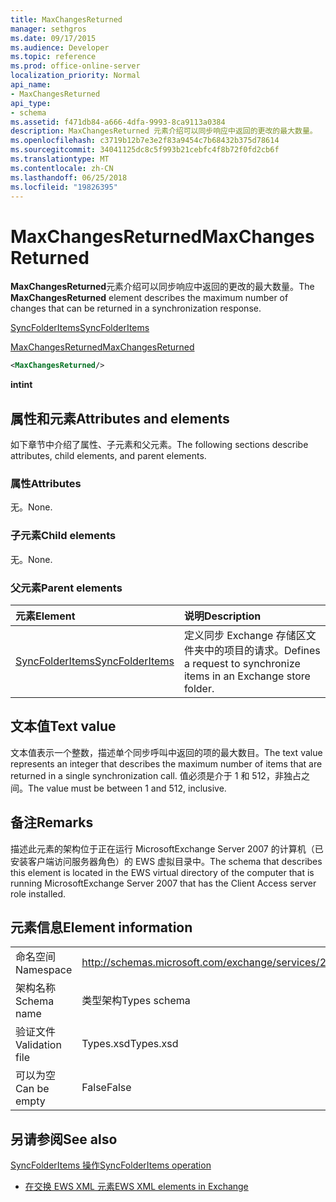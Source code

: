```yaml
---
title: MaxChangesReturned
manager: sethgros
ms.date: 09/17/2015
ms.audience: Developer
ms.topic: reference
ms.prod: office-online-server
localization_priority: Normal
api_name:
- MaxChangesReturned
api_type:
- schema
ms.assetid: f471db84-a666-4dfa-9993-8ca9113a0384
description: MaxChangesReturned 元素介绍可以同步响应中返回的更改的最大数量。
ms.openlocfilehash: c3719b12b7e3e2f83a9454c7b68432b375d78614
ms.sourcegitcommit: 34041125dc8c5f993b21cebfc4f8b72f0fd2cb6f
ms.translationtype: MT
ms.contentlocale: zh-CN
ms.lasthandoff: 06/25/2018
ms.locfileid: "19826395"
---
```

# <a name="maxchangesreturned"></a><span data-ttu-id="c2bf0-103">MaxChangesReturned</span><span class="sxs-lookup"><span data-stu-id="c2bf0-103">MaxChangesReturned</span></span>

<span data-ttu-id="c2bf0-104">**MaxChangesReturned**元素介绍可以同步响应中返回的更改的最大数量。</span><span class="sxs-lookup"><span data-stu-id="c2bf0-104">The **MaxChangesReturned** element describes the maximum number of changes that can be returned in a synchronization response.</span></span> 
  
[<span data-ttu-id="c2bf0-105">SyncFolderItems</span><span class="sxs-lookup"><span data-stu-id="c2bf0-105">SyncFolderItems</span></span>](syncfolderitems.md)
  
[<span data-ttu-id="c2bf0-106">MaxChangesReturned</span><span class="sxs-lookup"><span data-stu-id="c2bf0-106">MaxChangesReturned</span></span>](maxchangesreturned.md)
  
```xml
<MaxChangesReturned/>
```

 <span data-ttu-id="c2bf0-107">**int**</span><span class="sxs-lookup"><span data-stu-id="c2bf0-107">**int**</span></span>
## <a name="attributes-and-elements"></a><span data-ttu-id="c2bf0-108">属性和元素</span><span class="sxs-lookup"><span data-stu-id="c2bf0-108">Attributes and elements</span></span>

<span data-ttu-id="c2bf0-109">如下章节中介绍了属性、子元素和父元素。</span><span class="sxs-lookup"><span data-stu-id="c2bf0-109">The following sections describe attributes, child elements, and parent elements.</span></span>
  
### <a name="attributes"></a><span data-ttu-id="c2bf0-110">属性</span><span class="sxs-lookup"><span data-stu-id="c2bf0-110">Attributes</span></span>

<span data-ttu-id="c2bf0-111">无。</span><span class="sxs-lookup"><span data-stu-id="c2bf0-111">None.</span></span>
  
### <a name="child-elements"></a><span data-ttu-id="c2bf0-112">子元素</span><span class="sxs-lookup"><span data-stu-id="c2bf0-112">Child elements</span></span>

<span data-ttu-id="c2bf0-113">无。</span><span class="sxs-lookup"><span data-stu-id="c2bf0-113">None.</span></span>
  
### <a name="parent-elements"></a><span data-ttu-id="c2bf0-114">父元素</span><span class="sxs-lookup"><span data-stu-id="c2bf0-114">Parent elements</span></span>

|<span data-ttu-id="c2bf0-115">**元素**</span><span class="sxs-lookup"><span data-stu-id="c2bf0-115">**Element**</span></span>|<span data-ttu-id="c2bf0-116">**说明**</span><span class="sxs-lookup"><span data-stu-id="c2bf0-116">**Description**</span></span>|
|:-----|:-----|
|[<span data-ttu-id="c2bf0-117">SyncFolderItems</span><span class="sxs-lookup"><span data-stu-id="c2bf0-117">SyncFolderItems</span></span>](syncfolderitems.md) <br/> |<span data-ttu-id="c2bf0-118">定义同步 Exchange 存储区文件夹中的项目的请求。</span><span class="sxs-lookup"><span data-stu-id="c2bf0-118">Defines a request to synchronize items in an Exchange store folder.</span></span>  <br/> |
   
## <a name="text-value"></a><span data-ttu-id="c2bf0-119">文本值</span><span class="sxs-lookup"><span data-stu-id="c2bf0-119">Text value</span></span>

<span data-ttu-id="c2bf0-120">文本值表示一个整数，描述单个同步呼叫中返回的项的最大数目。</span><span class="sxs-lookup"><span data-stu-id="c2bf0-120">The text value represents an integer that describes the maximum number of items that are returned in a single synchronization call.</span></span> <span data-ttu-id="c2bf0-121">值必须是介于 1 和 512，非独占之间。</span><span class="sxs-lookup"><span data-stu-id="c2bf0-121">The value must be between 1 and 512, inclusive.</span></span>
  
## <a name="remarks"></a><span data-ttu-id="c2bf0-122">备注</span><span class="sxs-lookup"><span data-stu-id="c2bf0-122">Remarks</span></span>

<span data-ttu-id="c2bf0-123">描述此元素的架构位于正在运行 MicrosoftExchange Server 2007 的计算机（已安装客户端访问服务器角色）的 EWS 虚拟目录中。</span><span class="sxs-lookup"><span data-stu-id="c2bf0-123">The schema that describes this element is located in the EWS virtual directory of the computer that is running MicrosoftExchange Server 2007 that has the Client Access server role installed.</span></span>
  
## <a name="element-information"></a><span data-ttu-id="c2bf0-124">元素信息</span><span class="sxs-lookup"><span data-stu-id="c2bf0-124">Element information</span></span>

|||
|:-----|:-----|
|<span data-ttu-id="c2bf0-125">命名空间</span><span class="sxs-lookup"><span data-stu-id="c2bf0-125">Namespace</span></span>  <br/> |http://schemas.microsoft.com/exchange/services/2006/types  <br/> |
|<span data-ttu-id="c2bf0-126">架构名称</span><span class="sxs-lookup"><span data-stu-id="c2bf0-126">Schema name</span></span>  <br/> |<span data-ttu-id="c2bf0-127">类型架构</span><span class="sxs-lookup"><span data-stu-id="c2bf0-127">Types schema</span></span>  <br/> |
|<span data-ttu-id="c2bf0-128">验证文件</span><span class="sxs-lookup"><span data-stu-id="c2bf0-128">Validation file</span></span>  <br/> |<span data-ttu-id="c2bf0-129">Types.xsd</span><span class="sxs-lookup"><span data-stu-id="c2bf0-129">Types.xsd</span></span>  <br/> |
|<span data-ttu-id="c2bf0-130">可以为空</span><span class="sxs-lookup"><span data-stu-id="c2bf0-130">Can be empty</span></span>  <br/> |<span data-ttu-id="c2bf0-131">False</span><span class="sxs-lookup"><span data-stu-id="c2bf0-131">False</span></span>  <br/> |
   
## <a name="see-also"></a><span data-ttu-id="c2bf0-132">另请参阅</span><span class="sxs-lookup"><span data-stu-id="c2bf0-132">See also</span></span>



[<span data-ttu-id="c2bf0-133">SyncFolderItems 操作</span><span class="sxs-lookup"><span data-stu-id="c2bf0-133">SyncFolderItems operation</span></span>](syncfolderitems-operation.md)


- [<span data-ttu-id="c2bf0-134">在交换 EWS XML 元素</span><span class="sxs-lookup"><span data-stu-id="c2bf0-134">EWS XML elements in Exchange</span></span>](ews-xml-elements-in-exchange.md)

